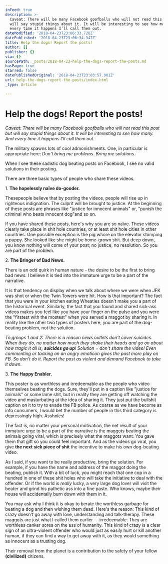 ```yaml
---
inFeed: true
description: >-
  Caveat: There will be many Facebook goofballs who will not read this post but
  will say stupid things about it. It will be interesting to see how many. And
  every time it happens I’ll call them out.
dateModified: '2018-04-23T23:06:33.728Z'
datePublished: '2018-04-23T23:06:34.347Z'
title: Help the dogs! Report the posts!
author: []
publisher: {}
via: {}
sourcePath: _posts/2018-04-23-help-the-dogs-report-the-posts.md
hasPage: true
starred: false
datePublishedOriginal: '2018-04-23T23:03:57.901Z'
url: help-the-dogs-report-the-posts/index.html
_type: Article

---
```

# Help the dogs! Report the posts!

_Caveat: There will be many Facebook goofballs who will not read this post but will say stupid things about it. It will be interesting to see how many. And every time it happens I'll call them out._

The military spawns lots of cool admonishments. One, in particular is appropriate here: _Don't bring me problems. Bring me solutions._

When I see these sadistic dog beating posts on Facebook, I see no valid solutions in their posting.

There are three basic types of people who share these videos.

1\. **The hopelessly naïve do-gooder.**

Thesepeople believe that by posting the videos, people will rise up in righteous indignation. The culprit will be brought to justice. At the beginning of these posts are phrases like "justice for innocent animals" or, "punish the criminal who beats innocent dog"and so on.

If you have shared these posts, here's why you are so naïve. These videos clearly take place in shit hole countries, or at least shit hole cities in other countries. One possible exception is the pig whore on the elevator stomping a puppy. She looked like she might be home-grown shit. But deep down, you know nothing will come of your post; no justice, no resolution. So you are part of the problem.

2\. **The Bringer of Bad News.**

There is an odd quirk in human nature - the desire to be the first to bring bad news. I believe it is tied into the immature urge to be a part of the narrative.

It is that tendency on display when we talk about where we were when JFK was shot or when the Twin Towers were hit. How is that important? The fact that you were in your kitchen eating Wheaties doesn't make you a part of the historical event. Similarly, the fact that you found and shared sick-ass videos makes you feel like you have your finger on the pulse and you were the "firstest with the mostest" when you served a maggot by sharing it. In reality like the other two types of posters here, you are part of the dog-beating problem, not the solution.

_To groups 1 and 2: There is a reason news outlets don't cover suicides. When they do, no matter how much they shake their heads and go on about how tragic it all is, **suicides go up**! Solution = don't share the video! Even commenting or tacking on an angry emoticon gives the post more play on FB. So don't do it. Report the post as violent and demand Facebook to take it down._

3\. **The Happy Enabler.**

This poster is as worthless and irredeemable as the people who video themselves beating the dogs. Sure, they'll put in a caption like "justice for animals" or some lame shit, but in reality they are getting off watching the video and masturbating at the idea of sharing it. They just put the bullshit caption on it to try to evade the FB police. As coarse as we have become as info consumers, I would bet the number of people in this third category is depressingly high. Assholes!

The fact is, no matter your personal motivation, the net result of your immature urge to be a part of the narrative is the maggots beating the animals going viral, which is precisely what the maggots want. You gave them that gift so you could feel important. And as the videos go viral, you give **the next sick piece of shit** the incentive to make his own dog-beating video.

As I said, if you want to be really productive, bring the solution. For example, if you have the name and address of the maggot doing the beating, publish it. With a bit of luck, you might reach that one cop in a hundred in one of these shit holes who will take the initiative to deal with the offender. Or if the world is _really_ lucky, a very large dog lover will visit the beater and grind his pathetic ass into a fine paste. Who knows, maybe their house will accidentally burn down with them in it.

You may ask why I think it is okay to berate the worthless garbage for beating a dog and then wishing them dead. Here's the reason: This kind of crazy doesn't go away with love, understanding and talk-therapy. These maggots are just what I called them earlier -- irredeemable. They are worthless canker sores on the ass of humanity. This kind of crazy is a clear sign of an ultra-violent offender who would just as easily hurt or kill another human, if they can find a way to get away with it, as they would something as innocent as a trusting dog.

Their removal from the planet is a contribution to the safety of your fellow **(civilized)** citizens.